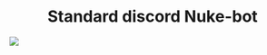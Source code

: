 <h1 align="center"> Standard discord Nuke-bot </h1>

<img src="https://img.shields.io/github/downloads/ArMaGeDDoN-SS/Standard-Nuke-bot/total?logo=GitHub&style=for-the-badge">

